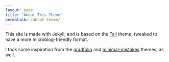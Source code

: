 ```yaml
---
layout: page
title: "About This Theme"
permalink: /about-theme/
---
```


This site is made with Jekyll, and is based on the [Tail](https://github.com/jitinnair1/tail) theme, tweaked to have a more microblog-friendly format. 

I took some inspiration from the [gradfolio](https://github.com/jitinnair1/gradfolio) and [minimal-mistakes](https://github.com/mmistakes/minimal-mistakes) themes, as well.

